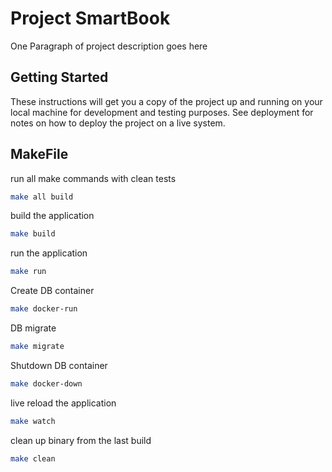# Project SmartBook

One Paragraph of project description goes here

## Getting Started

These instructions will get you a copy of the project up and running on your local machine for development and testing purposes. See deployment for notes on how to deploy the project on a live system.

## MakeFile

run all make commands with clean tests
```bash
make all build
```

build the application
```bash
make build
```

run the application
```bash
make run
```

Create DB container
```bash
make docker-run
```

DB migrate
```bash
make migrate
```

Shutdown DB container
```bash
make docker-down
```

live reload the application
```bash
make watch
```

clean up binary from the last build
```bash
make clean
```